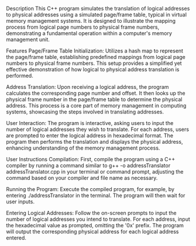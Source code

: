 Description
This C++ program simulates the translation of logical addresses to physical addresses using a simulated page/frame table, typical in virtual memory management systems. It is designed to illustrate the mapping process from logical page numbers to physical frame numbers, demonstrating a fundamental operation within a computer's memory management unit.

Features
Page/Frame Table Initialization: Utilizes a hash map to represent the page/frame table, establishing predefined mappings from logical page numbers to physical frame numbers. This setup provides a simplified yet effective demonstration of how logical to physical address translation is performed.

Address Translation: Upon receiving a logical address, the program calculates the corresponding page number and offset. It then looks up the physical frame number in the page/frame table to determine the physical address. This process is a core part of memory management in computing systems, showcasing the steps involved in translating addresses.

User Interaction: The program is interactive, asking users to input the number of logical addresses they wish to translate. For each address, users are prompted to enter the logical address in hexadecimal format. The program then performs the translation and displays the physical address, enhancing understanding of the memory management process.

User Instructions
Compilation: First, compile the program using a C++ compiler by running a command similar to g++ -o addressTranslator addressTranslator.cpp in your terminal or command prompt, adjusting the command based on your compiler and file name as necessary.

Running the Program: Execute the compiled program, for example, by entering ./addressTranslator in the terminal. The program will then wait for user inputs.

Entering Logical Addresses: Follow the on-screen prompts to input the number of logical addresses you intend to translate. For each address, input the hexadecimal value as prompted, omitting the '0x' prefix. The program will output the corresponding physical address for each logical address entered.

